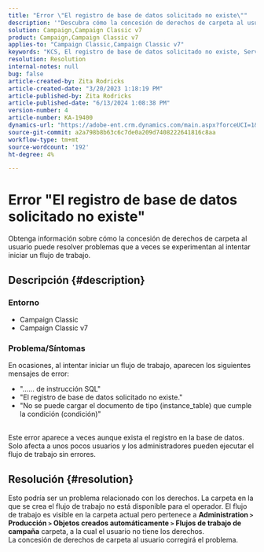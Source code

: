```yaml
---
title: "Error \"El registro de base de datos solicitado no existe\""
description: '"Descubra cómo la concesión de derechos de carpeta al usuario puede resolver problemas que a veces se experimentan al intentar iniciar un flujo de trabajo".'
solution: Campaign,Campaign Classic v7
product: Campaign,Campaign Classic v7
applies-to: "Campaign Classic,Campaign Classic v7"
keywords: "KCS, El registro de base de datos solicitado no existe, Servicio centrado en el conocimiento"
resolution: Resolution
internal-notes: null
bug: false
article-created-by: Zita Rodricks
article-created-date: "3/20/2023 1:18:19 PM"
article-published-by: Zita Rodricks
article-published-date: "6/13/2024 1:08:38 PM"
version-number: 4
article-number: KA-19400
dynamics-url: "https://adobe-ent.crm.dynamics.com/main.aspx?forceUCI=1&pagetype=entityrecord&etn=knowledgearticle&id=c78ce0ac-21c7-ed11-b597-6045bd006b25"
source-git-commit: a2a798b8b63c6c7de0a209d7408222641816c8aa
workflow-type: tm+mt
source-wordcount: '192'
ht-degree: 4%

---
```


# Error &quot;El registro de base de datos solicitado no existe&quot;


Obtenga información sobre cómo la concesión de derechos de carpeta al usuario puede resolver problemas que a veces se experimentan al intentar iniciar un flujo de trabajo.

## Descripción {#description}


### Entorno

- Campaign Classic
- Campaign Classic v7


### Problema/Síntomas

En ocasiones, al intentar iniciar un flujo de trabajo, aparecen los siguientes mensajes de error:

- &quot;...... de instrucción SQL&quot;
- &quot;El registro de base de datos solicitado no existe.&quot;
- &quot;No se puede cargar el documento de tipo (instance_table) que cumple la condición (condición)&quot;

<br>Este error aparece a veces aunque exista el registro en la base de datos.<br>
Solo afecta a unos pocos usuarios y los administradores pueden ejecutar el flujo de trabajo sin errores.


## Resolución {#resolution}

Esto podría ser un problema relacionado con los derechos. La carpeta en la que se crea el flujo de trabajo no está disponible para el operador. El flujo de trabajo es visible en la carpeta actual pero pertenece a <b> Administration `>`  Producción `>`  Objetos creados automáticamente `>`  Flujos de trabajo de campaña</b> carpeta, a la cual el usuario no tiene los derechos.<br>
La concesión de derechos de carpeta al usuario corregirá el problema.
